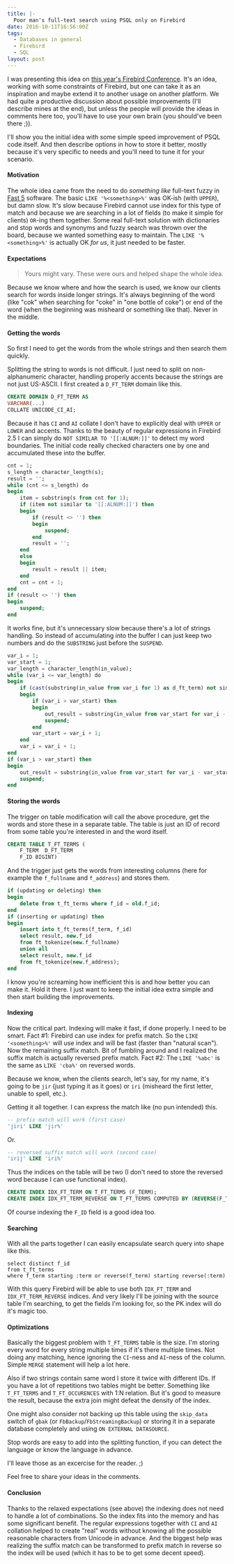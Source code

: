 ```yaml
---
title: |-
  Poor man's full-text search using PSQL only on Firebird
date: 2016-10-11T16:56:00Z
tags:
  - Databases in general
  - Firebird
  - SQL
layout: post
---
```

I was presenting this idea on [this year's Firebird Conference][1]. It's an idea, working with some constraints of Firebird, but one can take it as an inspiration and maybe extend it to another usage on another platform. We had quite a productive discussion about possible improvements (I'll describe mines at the end), but unless the people will provide the ideas in comments here too, you'll have to use your own brain (you should've been there ;)).

I'll show you the initial idea with some simple speed improvement of PSQL code itself. And then describe options in how to store it better, mostly because it's very specific to needs and you'll need to tune it for your scenario.

<!-- excerpt -->

#### Motivation

The whole idea came from the need to do _something like_ full-text fuzzy in [Fast 5][2] software. The basic `LIKE '%<something>%'` was OK-ish (with `UPPER`), but damn slow. It's slow because Firebird cannot use index for this type of match and because we are searching in a lot of fields (to make it simple for clients) `OR`-ing them together. Some real full-text solution with dictionaries and stop words and synonyms and fuzzy search was thrown over the board, because we wanted something easy to maintain. The `LIKE '%<something>%'` is actually OK _for us_, it just needed to be faster.

#### Expectations

> Yours might vary. These were ours and helped shape the whole idea.

Because we know where and how the search is used, we know our clients search for words inside longer strings. It's always beginning of the word (like "cok" when searching for "coke" in "one bottle of coke") or end of the word (when the beginning was misheard or something like that). Never in the middle.

#### Getting the words

So first I need to get the words from the whole strings and then search them quickly.

Splitting the string to words is not difficult. I just need to split on non-alphanumeric character, handling properly accents because the strings are not just US-ASCII. I first created a `D_FT_TERM` domain like this.

```sql
CREATE DOMAIN D_FT_TERM AS
VARCHAR(...)
COLLATE UNICODE_CI_AI;
```

Because it has `CI` and `AI` collate I don't have to explicitly deal with `UPPER` or `LOWER` and accents. Thanks to the beauty of regular expressions in Firebird 2.5 I can simply do `NOT SIMILAR TO '[[:ALNUM:]]'` to detect my word boundaries. The initial code really checked characters one by one and accumulated these into the buffer.

```sql
cnt = 1;
s_length = character_length(s);
result = '';
while (cnt <= s_length) do
begin
	item = substring(s from cnt for 1);
	if (item not similar to '[[:ALNUM:]]') then
	begin
		if (result <> '') then
		begin
			suspend;
		end
		result = '';
	end
	else
	begin
		result = result || item;
	end
	cnt = cnt + 1;
end
if (result <> '') then
begin
	suspend;
end
```

It works fine, but it's unnecessary slow because there's a lot of strings handling. So instead of accumulating into the buffer I can just keep two numbers and do the `SUBSTRING` just before the `SUSPEND`.

```sql
var_i = 1;
var_start = 1;
var_length = character_length(in_value);
while (var_i <= var_length) do
begin
	if (cast(substring(in_value from var_i for 1) as d_ft_term) not similar to '[[:ALNUM:]]') then
	begin
		if (var_i > var_start) then
		begin
			out_result = substring(in_value from var_start for var_i - var_start);
			suspend;
		end
		var_start = var_i + 1;
	end
	var_i = var_i + 1;
end
if (var_i > var_start) then
begin
	out_result = substring(in_value from var_start for var_i - var_start);
	suspend;
end
```

#### Storing the words

The trigger on table modification will call the above procedure, get the words and store these in a separate table. The table is just an ID of record from some table you're interested in and the word itself.

```sql
CREATE TABLE T_FT_TERMS (
	F_TERM  D_FT_TERM
	F_ID BIGINT)
```

And the trigger just gets the words from interesting columns (here for example the `f_fullname` and `f_address`) and stores them.

```sql
if (updating or deleting) then
begin
	delete from t_ft_terms where f_id = old.f_id;
end
if (inserting or updating) then
begin
	insert into t_ft_terms(f_term, f_id)
	select result, new.f_id
	from ft_tokenize(new.f_fullname)
	union all
	select result, new.f_id
	from ft_tokenize(new.f_address);
end
```

I know you're screaming how inefficient this is and how better you can make it. Hold it there. I just want to keep the initial idea extra simple and then start building the improvements.

#### Indexing

Now the critical part. Indexing will make it fast, if done properly. I need to be smart. Fact #1: Firebird can use index for prefix match. So the `LIKE '<something>%'` will use index and will be fast (faster than "natural scan"). Now the remaining suffix match. Bit of fumbling around and I realized the suffix match is actually reversed prefix match. Fact #2: The `LIKE '%abc'` is the same as `LIKE 'cba%'` on reversed words.

Because we know, when the clients search, let's say, for my name, it's going to be `jir` (just typing it as it goes) or `iri` (misheard the first letter, unable to spell, etc.).

Getting it all together. I can express the match like (no pun intended) this.

```sql
-- prefix match will work (first case)
'jiri' LIKE 'jir%'
```

Or.

```sql
-- reversed suffix match will work (second case)
'irij' LIKE 'iri%'
```

Thus the indices on the table will be two (I don't need to store the reversed word because I can use functional index).

```sql
CREATE INDEX IDX_FT_TERM ON T_FT_TERMS (F_TERM);
CREATE INDEX IDX_FT_TERM_REVERSE ON T_FT_TERMS COMPUTED BY (REVERSE(F_TERM));
```

Of course indexing the `F_ID` field is a good idea too.

#### Searching

With all the parts together I can easily encapsulate search query into shape like this.

```
select distinct f_id
from t_ft_terms
where f_term starting :term or reverse(f_term) starting reverse(:term)
```

With this query Firebird will be able to use both `IDX_FT_TERM` and `IDX_FT_TERM_REVERSE` indices. And very likely I'll be joining with the source table I'm searching, to get the fields I'm looking for, so the PK index will do it's magic too.

#### Optimizations

Basically the biggest problem with `T_FT_TERMS` table is the size. I'm storing every word for every string multiple times if it's there multiple times. Not doing any matching, hence ignoring the `CI`-ness and `AI`-ness of the column. Simple `MERGE` statement will help a lot here.

Also if two strings contain same word I store it twice with different IDs. If you have a lot of repetitions two tables might be better. Something like `T_FT_TERMS` and `T_FT_OCCURENCES` with 1:N relation. But it's good to measure the result, because the extra join might defeat the density of the index.

One might also consider not backing up this table using the `skip_data` switch of `gbak` (or `FbBackup`/`FbStreamingBackup`) or storing it in a separate database completely and using `ON EXTERNAL DATASOURCE`.

Stop words are easy to add into the splitting function, if you can detect the language or know the language in advance.

I'll leave those as an excercise for the reader. ;)

Feel free to share your ideas in the comments.

#### Conclusion

Thanks to the relaxed expectations (see above) the indexing does not need to handle a lot of combinations. So the index fits into the memory and has some significant benefit. The regular expressions together with `CI` and `AI` collation helped to create "real" words without knowing all the possible reasonable characters from Unicode in advance. And the biggest help was realizing the suffix match can be transformed to prefix match in reverse so the index will be used (which it has to be to get some decent speed).

[1]: http://firebirdsql.org/en/firebird-conference-2016/
[2]: http://www.sms-timing.com/karting-software